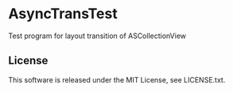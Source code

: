 AsyncTransTest
=====================

Test program for layout transition of ASCollectionView



## License

This software is released under the MIT License, see LICENSE.txt.